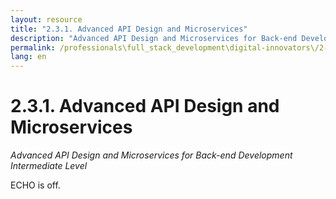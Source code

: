 ```yaml
---
layout: resource
title: "2.3.1. Advanced API Design and Microservices"
description: "Advanced API Design and Microservices for Back-end Development Intermediate Level"
permalink: /professionals\full_stack_development\digital-innovators\/2-3-1-advanced-api-design-microservices-backend/
lang: en
---
```


# 2.3.1. Advanced API Design and Microservices

*Advanced API Design and Microservices for Back-end Development Intermediate Level*

ECHO is off.
